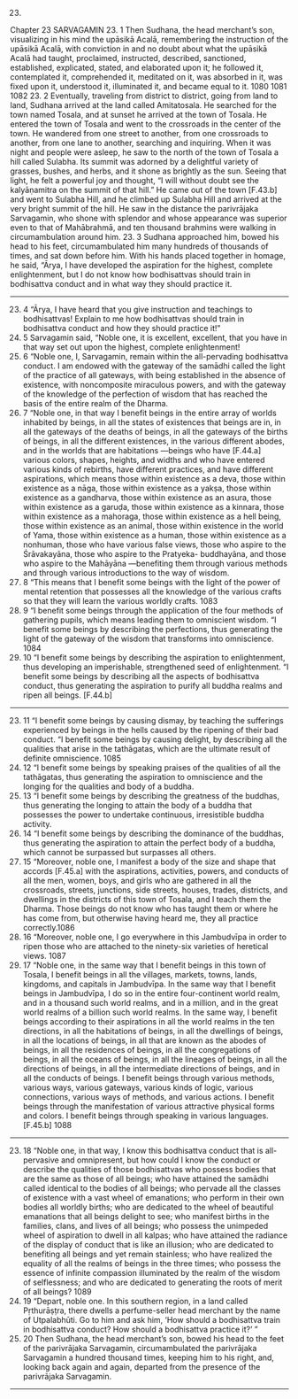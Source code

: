 23.
Chapter 23
SARVAGAMIN
23. 1
Then Sudhana, the head merchant’s son, visualizing in his mind the upāsikā
Acalā, remembering the instruction of the upāsikā Acalā, with conviction in
and no doubt about what the upāsikā Acalā had taught, proclaimed,
instructed, described,
 sanctioned, established, explicated, stated, and
elaborated upon it; he followed it, contemplated it, comprehended it,
meditated on it, was absorbed in it,
 was fixed upon it, understood it,
illuminated it, and became equal to it.
1080
1081
1082
23. 2
Eventually, traveling from district to district, going from land to land,
Sudhana arrived at the land called Amitatosala. He searched for the town
named Tosala, and at sunset he arrived at the town of Tosala. He entered the
town of Tosala and went to the crossroads in the center of the town. He
wandered from one street to another, from one crossroads to another, from
one lane to another, searching and inquiring. When it was night and people
were asleep, he saw to the north of the town of Tosala a hill called Sulabha.
Its summit was adorned by a delightful variety of grasses, bushes, and
herbs, and it shone as brightly as the sun. Seeing that light, he felt a powerful
joy and thought, “I will without doubt see the kalyāṇamitra on the summit of
that hill.” He came out of the town [F.43.b] and went to Sulabha Hill, and he
climbed up Sulabha Hill and arrived at the very bright summit of the hill. He
saw in the distance the parivrājaka Sarvagamin, who shone with splendor
and whose appearance was superior even to that of Mahābrahmā, and ten
thousand brahmins were walking in circumambulation around him.
23. 3
Sudhana approached him, bowed his head to his feet, circumambulated
him many hundreds of thousands of times, and sat down before him. With
his hands placed together in homage, he said, “Ārya, I have developed the
aspiration for the highest, complete enlightenment, but I do not know how
bodhisattvas should train in bodhisattva conduct and in what way they
should practice it.


---

23. 4
“Ārya, I have heard that you give instruction and teachings to
bodhisattvas! Explain to me how bodhisattvas should train in bodhisattva
conduct and how they should practice it!”
23. 5
Sarvagamin said, “Noble one, it is excellent, excellent, that you have in
that way set out upon the highest, complete enlightenment!
23. 6
“Noble one, I, Sarvagamin, remain within the all-pervading bodhisattva
conduct. I am endowed with the gateway of the samādhi called the light of the
practice of all gateways, with being established in the absence of existence, with
noncomposite miraculous powers, and with the gateway of the knowledge
of the perfection of wisdom that has reached the basis of the entire realm of
the Dharma.
23. 7
“Noble one, in that way I benefit beings in the entire array of worlds
inhabited by beings, in all the states of existences that beings are in, in all the
gateways of the deaths of beings, in all the gateways of the births of beings,
in all the different existences, in the various different abodes, and in the
worlds that are habitations —beings who have [F.44.a] various colors,
shapes, heights, and widths and who have entered various kinds of rebirths,
have different practices, and have different aspirations, which means those
within existence as a deva, those within existence as a nāga, those within
existence as a yakṣa, those within existence as a gandharva, those within
existence as an asura, those within existence as a garuḍa, those within
existence as a kinnara, those within existence as a mahoraga, those within
existence as a hell being, those within existence as an animal, those within
existence in the world of Yama, those within existence as a human, those
within existence as a nonhuman, those who have various false views, those
who aspire to the Śrāvakayāna, those who aspire to the Pratyeka-
buddhayāna, and those who aspire to the Mahāyāna —benefiting them
through various methods and through various introductions to the way of
wisdom.
23. 8
“This means that I benefit some beings with the light of the power of
mental retention
 that possesses all the knowledge of the various crafts so
that they will learn the various worldly crafts.
1083
23. 9
“I benefit some beings through the application of the four methods of
gathering pupils, which means leading them to omniscient wisdom.
“I benefit some beings by describing the perfections, thus generating the
light of the gateway
 of the wisdom that transforms into omniscience.
1084
23. 10
“I benefit some beings by describing the aspiration to enlightenment, thus
developing an imperishable, strengthened seed of enlightenment.
“I benefit some beings by describing all the aspects of bodhisattva
conduct, thus generating the aspiration to purify all buddha realms and
ripen all beings. [F.44.b]


---

23. 11
“I benefit some beings by causing dismay, by teaching the sufferings
experienced by beings in the hells caused by the ripening of their bad
conduct.
“I benefit some beings by causing delight, by describing all the qualities
that arise in the tathāgatas,
 which are the ultimate result of definite
omniscience.
1085
23. 12
“I benefit some beings by speaking praises of the qualities of all the
tathāgatas, thus generating the aspiration to omniscience and the longing
for the qualities and body of a buddha.
23. 13
“I benefit some beings by describing the greatness of the buddhas, thus
generating the longing to attain the body of a buddha that possesses the
power to undertake continuous, irresistible buddha activity.
23. 14
“I benefit some beings by describing the dominance of the buddhas, thus
generating the aspiration to attain the perfect body of a buddha, which
cannot be surpassed but surpasses all others.
23. 15
“Moreover, noble one, I manifest a body of the size and shape that accords
[F.45.a] with the aspirations, activities, powers, and conducts of all the men,
women, boys, and girls who are gathered in all the crossroads, streets,
junctions, side streets, houses, trades, districts, and dwellings in the districts
of this town of Tosala, and I teach them the Dharma. Those beings do not
know who has taught them or where he has come from, but otherwise
having heard me, they all practice correctly.1086
23. 16
“Moreover, noble one, I go everywhere in this Jambudvīpa in order to
ripen those who are attached to the ninety-six varieties of heretical
 views.
1087
23. 17
“Noble one, in the same way that I benefit beings in this town of Tosala, I
benefit beings in all the villages, markets,
 towns, lands, kingdoms, and
capitals in Jambudvīpa. In the same way that I benefit beings in Jambudvīpa,
I do so in the entire four-continent world realm, and in a thousand such
world realms, and in a million, and in the great world realms of a billion such
world realms. In the same way, I benefit beings according to their aspirations
in all the world realms in the ten directions, in all the habitations of beings, in
all the dwellings of beings, in all the locations of beings, in all that are
known as the abodes of beings, in all the residences of beings, in all the
congregations of beings, in all the oceans of beings, in all the lineages of
beings, in all the directions of beings, in all the intermediate directions of
beings, and in all the conducts of beings. I benefit beings through various
methods, various ways, various gateways, various kinds of logic, various
connections, various ways of methods, and various actions. I benefit beings
through the manifestation of various attractive physical forms and colors. I
benefit beings through speaking in various languages. [F.45.b]
1088


---

23. 18
“Noble one, in that way, I know this bodhisattva conduct that is all-
pervasive
 and omnipresent, but how could I know the conduct or
describe the qualities of those bodhisattvas who possess bodies that are the
same as those of all beings; who have attained the samādhi called identical to
the bodies of all beings; who pervade all the classes of existence with a vast
wheel of emanations; who perform in their own bodies all worldly births;
who are dedicated to the wheel of beautiful emanations that all beings
delight to see; who manifest births in the families, clans, and lives of all
beings; who possess the unimpeded wheel of aspiration to dwell in all
kalpas; who have attained the radiance of the display of conduct that is like
an illusion; who are dedicated to benefiting all beings and yet remain
stainless; who have realized the equality of all the realms of beings in the
three times; who possess the essence of infinite compassion illuminated by
the realm of the wisdom of selflessness; and who are dedicated to
generating the roots of merit of all beings?
1089
23. 19
“Depart, noble one. In this southern region, in a land called Pṛthurāṣṭra,
there dwells a perfume-seller head merchant by the name of Utpalabhūti. Go
to him and ask him, ‘How should a bodhisattva train in bodhisattva conduct?
How should a bodhisattva practice it?’ ”
23. 20
Then Sudhana, the head merchant’s son, bowed his head to the feet of the
parivrājaka Sarvagamin, circumambulated the parivrājaka Sarvagamin a
hundred thousand times, keeping him to his right, and, looking back again
and again, departed from the presence of the parivrājaka Sarvagamin.


---